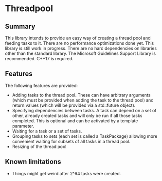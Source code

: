 # Threadpool
## Summary
This library intends to provide an easy way of creating a thread pool and
feeding tasks to it. There are no performance optimizations done yet.
This library is still work in progress.
There are no hard dependencies on libraries other than the standard library.
The Microsoft Guidelines Support Library is recommended.
C++17 is required.

## Features
The following features are provided:
* Adding tasks to the thread pool. These can have arbitrary arguments (which
  must be provided when adding the task to the thread pool) and return values
  (which will be provided via a std::future object).
* Specifying dependencies between tasks. A task can depend on a set of other,
  already created tasks and will only be run if all those tasks completed.
  This is optional and can be activated by a template parameter.
* Waiting for a task or a set of tasks.
* Grouping tasks to sets (each set is called a TaskPackage) allowing more
  convenient waiting for subsets of all tasks in a thread pool.
* Resizing of the thread pool.

## Known limitations
* Things might get weird after 2^64 tasks were created.
